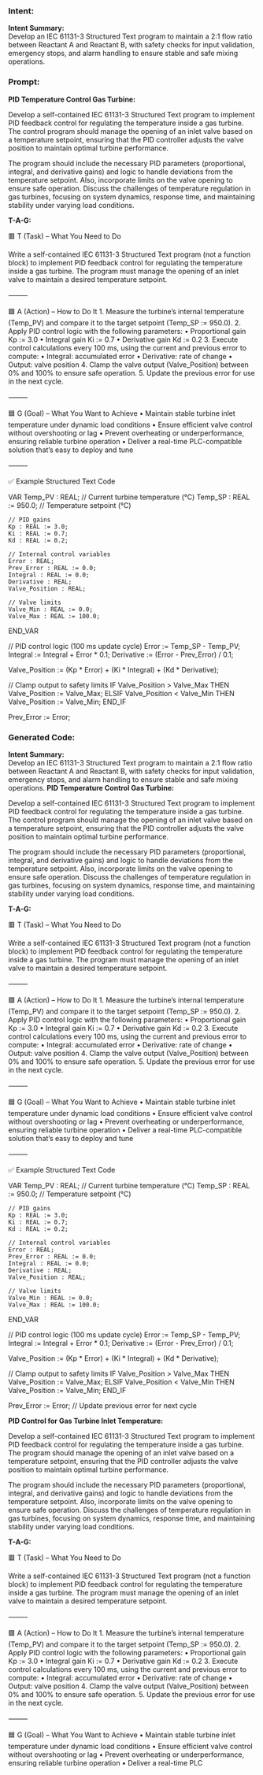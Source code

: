 ### Intent:
**Intent Summary:**  
Develop an IEC 61131-3 Structured Text program to maintain a 2:1 flow ratio between Reactant A and Reactant B, with safety checks for input validation, emergency stops, and alarm handling to ensure stable and safe mixing operations.

### Prompt:
**PID Temperature Control Gas Turbine:**

Develop a self-contained IEC 61131-3 Structured Text program to implement PID feedback control for regulating the temperature inside a gas turbine. The control program should manage the opening of an inlet valve based on a temperature setpoint, ensuring that the PID controller adjusts the valve position to maintain optimal turbine performance.

The program should include the necessary PID parameters (proportional, integral, and derivative gains) and logic to handle deviations from the temperature setpoint. Also, incorporate limits on the valve opening to ensure safe operation. Discuss the challenges of temperature regulation in gas turbines, focusing on system dynamics, response time, and maintaining stability under varying load conditions.

**T-A-G:**

🟥 T (Task) – What You Need to Do

Write a self-contained IEC 61131-3 Structured Text program (not a function block) to implement PID feedback control for regulating the temperature inside a gas turbine. The program must manage the opening of an inlet valve to maintain a desired temperature setpoint.

⸻

🟩 A (Action) – How to Do It
	1.	Measure the turbine’s internal temperature (Temp_PV) and compare it to the target setpoint (Temp_SP := 950.0).
	2.	Apply PID control logic with the following parameters:
	•	Proportional gain Kp := 3.0
	•	Integral gain Ki := 0.7
	•	Derivative gain Kd := 0.2
	3.	Execute control calculations every 100 ms, using the current and previous error to compute:
	•	Integral: accumulated error
	•	Derivative: rate of change
	•	Output: valve position
	4.	Clamp the valve output (Valve_Position) between 0% and 100% to ensure safe operation.
	5.	Update the previous error for use in the next cycle.

⸻

🟦 G (Goal) – What You Want to Achieve
	•	Maintain stable turbine inlet temperature under dynamic load conditions
	•	Ensure efficient valve control without overshooting or lag
	•	Prevent overheating or underperformance, ensuring reliable turbine operation
	•	Deliver a real-time PLC-compatible solution that’s easy to deploy and tune

⸻

✅ Example Structured Text Code

VAR
    Temp_PV : REAL;                     // Current turbine temperature (°C)
    Temp_SP : REAL := 950.0;            // Temperature setpoint (°C)

    // PID gains
    Kp : REAL := 3.0;
    Ki : REAL := 0.7;
    Kd : REAL := 0.2;

    // Internal control variables
    Error : REAL;
    Prev_Error : REAL := 0.0;
    Integral : REAL := 0.0;
    Derivative : REAL;
    Valve_Position : REAL;

    // Valve limits
    Valve_Min : REAL := 0.0;
    Valve_Max : REAL := 100.0;
END_VAR

// PID control logic (100 ms update cycle)
Error := Temp_SP - Temp_PV;
Integral := Integral + Error * 0.1;
Derivative := (Error - Prev_Error) / 0.1;

Valve_Position := (Kp * Error) + (Ki * Integral) + (Kd * Derivative);

// Clamp output to safety limits
IF Valve_Position > Valve_Max THEN
    Valve_Position := Valve_Max;
ELSIF Valve_Position < Valve_Min THEN
    Valve_Position := Valve_Min;
END_IF

Prev_Error := Error;

### Generated Code:
**Intent Summary:**  
Develop an IEC 61131-3 Structured Text program to maintain a 2:1 flow ratio between Reactant A and Reactant B, with safety checks for input validation, emergency stops, and alarm handling to ensure stable and safe mixing operations.
**PID Temperature Control Gas Turbine:**

Develop a self-contained IEC 61131-3 Structured Text program to implement PID feedback control for regulating the temperature inside a gas turbine. The control program should manage the opening of an inlet valve based on a temperature setpoint, ensuring that the PID controller adjusts the valve position to maintain optimal turbine performance.

The program should include the necessary PID parameters (proportional, integral, and derivative gains) and logic to handle deviations from the temperature setpoint. Also, incorporate limits on the valve opening to ensure safe operation. Discuss the challenges of temperature regulation in gas turbines, focusing on system dynamics, response time, and maintaining stability under varying load conditions.

**T-A-G:**

🟥 T (Task) – What You Need to Do

Write a self-contained IEC 61131-3 Structured Text program (not a function block) to implement PID feedback control for regulating the temperature inside a gas turbine. The program must manage the opening of an inlet valve to maintain a desired temperature setpoint.

⸻

🟩 A (Action) – How to Do It
	1.	Measure the turbine’s internal temperature (Temp_PV) and compare it to the target setpoint (Temp_SP := 950.0).
	2.	Apply PID control logic with the following parameters:
	•	Proportional gain Kp := 3.0
	•	Integral gain Ki := 0.7
	•	Derivative gain Kd := 0.2
	3.	Execute control calculations every 100 ms, using the current and previous error to compute:
	•	Integral: accumulated error
	•	Derivative: rate of change
	•	Output: valve position
	4.	Clamp the valve output (Valve_Position) between 0% and 100% to ensure safe operation.
	5.	Update the previous error for use in the next cycle.

⸻

🟦 G (Goal) – What You Want to Achieve
	•	Maintain stable turbine inlet temperature under dynamic load conditions
	•	Ensure efficient valve control without overshooting or lag
	•	Prevent overheating or underperformance, ensuring reliable turbine operation
	•	Deliver a real-time PLC-compatible solution that’s easy to deploy and tune

⸻

✅ Example Structured Text Code

VAR
    Temp_PV : REAL;                     // Current turbine temperature (°C)
    Temp_SP : REAL := 950.0;            // Temperature setpoint (°C)

    // PID gains
    Kp : REAL := 3.0;
    Ki : REAL := 0.7;
    Kd : REAL := 0.2;

    // Internal control variables
    Error : REAL;
    Prev_Error : REAL := 0.0;
    Integral : REAL := 0.0;
    Derivative : REAL;
    Valve_Position : REAL;

    // Valve limits
    Valve_Min : REAL := 0.0;
    Valve_Max : REAL := 100.0;
END_VAR

// PID control logic (100 ms update cycle)
Error := Temp_SP - Temp_PV;
Integral := Integral + Error * 0.1;
Derivative := (Error - Prev_Error) / 0.1;

Valve_Position := (Kp * Error) + (Ki * Integral) + (Kd * Derivative);

// Clamp output to safety limits
IF Valve_Position > Valve_Max THEN
    Valve_Position := Valve_Max;
ELSIF Valve_Position < Valve_Min THEN
    Valve_Position := Valve_Min;
END_IF

Prev_Error := Error; // Update previous error for next cycle

**PID Control for Gas Turbine Inlet Temperature:**

Develop a self-contained IEC 61131-3 Structured Text program to implement PID feedback control for regulating the temperature inside a gas turbine. The program should manage the opening of an inlet valve based on a temperature setpoint, ensuring that the PID controller adjusts the valve position to maintain optimal turbine performance.

The program should include the necessary PID parameters (proportional, integral, and derivative gains) and logic to handle deviations from the temperature setpoint. Also, incorporate limits on the valve opening to ensure safe operation. Discuss the challenges of temperature regulation in gas turbines, focusing on system dynamics, response time, and maintaining stability under varying load conditions.

**T-A-G:**

🟥 T (Task) – What You Need to Do

Write a self-contained IEC 61131-3 Structured Text program (not a function block) to implement PID feedback control for regulating the temperature inside a gas turbine. The program must manage the opening of an inlet valve to maintain a desired temperature setpoint.

⸻

🟩 A (Action) – How to Do It
	1.	Measure the turbine’s internal temperature (Temp_PV) and compare it to the target setpoint (Temp_SP := 950.0).
	2.	Apply PID control logic with the following parameters:
	•	Proportional gain Kp := 3.0
	•	Integral gain Ki := 0.7
	•	Derivative gain Kd := 0.2
	3.	Execute control calculations every 100 ms, using the current and previous error to compute:
	•	Integral: accumulated error
	•	Derivative: rate of change
	•	Output: valve position
	4.	Clamp the valve output (Valve_Position) between 0% and 100% to ensure safe operation.
	5.	Update the previous error for use in the next cycle.

⸻

🟦 G (Goal) – What You Want to Achieve
	•	Maintain stable turbine inlet temperature under dynamic load conditions
	•	Ensure efficient valve control without overshooting or lag
	•	Prevent overheating or underperformance, ensuring reliable turbine operation
	•	Deliver a real-time PLC
